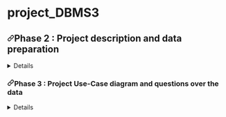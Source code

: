 # project_DBMS3
<h2><a id="user-content-phase-2--project-description-and-data-preparation" class="anchor" aria-hidden="true" href="#phase-2--project-description-and-data-preparation"><svg class="octicon octicon-link" viewBox="0 0 16 16" version="1.1" width="16" height="16" aria-hidden="true"><path fill-rule="evenodd" d="M7.775 3.275a.75.75 0 001.06 1.06l1.25-1.25a2 2 0 112.83 2.83l-2.5 2.5a2 2 0 01-2.83 0 .75.75 0 00-1.06 1.06 3.5 3.5 0 004.95 0l2.5-2.5a3.5 3.5 0 00-4.95-4.95l-1.25 1.25zm-4.69 9.64a2 2 0 010-2.83l2.5-2.5a2 2 0 012.83 0 .75.75 0 001.06-1.06 3.5 3.5 0 00-4.95 0l-2.5 2.5a3.5 3.5 0 004.95 4.95l1.25-1.25a.75.75 0 00-1.06-1.06l-1.25 1.25a2 2 0 01-2.83 0z"></path></svg></a>Phase 2 : Project description and data preparation</h2>
<details>
This project is about building a recommendation system based on the information of books in Kazakh language. This recommender system uses machine learning algorithms to provide users book recommendations. This is a Database Management Project about Library Management System with the recommendation system built with machine learning algorithms. We decided to do this because, it is the best way to improve our reading skills and also can help people who are in searching for the best book to read by their own criterias. The project's goal is to improve skills in connecting database server with programming languages. And also for ourselves we want to obtain practical experience in databases. Our project would have features like Login,Admin,Issue,Return, Recommender etc. We are planning to use python for connecting with SQLite database and PHP as backend. We are going to do web application, so that we we will use CSS and HTML as instruments for creating web frontend.
  </details>

<h3><a id="user-content-phase-2--project-description-and-data-preparation" class="anchor" aria-hidden="true" href="#phase-3-Project Use-Case diagram and questions over the data"><svg class="octicon octicon-link" viewBox="0 0 16 16" version="1.1" width="16" height="16" aria-hidden="true"><path fill-rule="evenodd" d="M7.775 3.275a.75.75 0 001.06 1.06l1.25-1.25a2 2 0 112.83 2.83l-2.5 2.5a2 2 0 01-2.83 0 .75.75 0 00-1.06 1.06 3.5 3.5 0 004.95 0l2.5-2.5a3.5 3.5 0 00-4.95-4.95l-1.25 1.25zm-4.69 9.64a2 2 0 010-2.83l2.5-2.5a2 2 0 012.83 0 .75.75 0 001.06-1.06 3.5 3.5 0 00-4.95 0l-2.5 2.5a3.5 3.5 0 004.95 4.95l1.25-1.25a.75.75 0 00-1.06-1.06l-1.25 1.25a2 2 0 01-2.83 0z"></path></svg></a>Phase 3 : Project Use-Case diagram and questions over the data</h2>
<details>
<p><br /><strong>Questions about project</strong><br />1)What is the project about?<br />The project is about recommending books in any languages, also containing books in Kazakh language. Also in project we are going to construct library management system with many functions.<br />2)What is the main purpose of this project?<br />The main purpose is to collect books from people reviews and recommend books to other people by similar choices. Also to increase the number of readers, and to help in finding the best books according to their criteria.<br />3)What are the features of library management system and recommender system?<br />Features of Library Management System:<br />&bull;-Manage the management of the entire library through the software&rsquo; s interface<br />&bull;-To make simplified way of issuing book saving time and effort<br />&bull;-The librarian can issue, return and reserve book for a particular student through the software&rsquo;s interface<br />&bull;-Add, update, search and view library items online<br />&bull;-To make report for library items, library inventory and library fine collection<br />Features of book recommendation system:<br />&bull;-To make recommendation easy<br />&bull;-To look at other users&rsquo; lovely books and add it to own booklist<br />&bull;-and etc.</p>
<p>4)What are the functional requirements of library management system?<br />Updating stock details : It must enter details regarding new books .The stock details are updated each and every time a new stock arrives or when an item is taken out.<br />Providing Identification number: The system provides unique identification number to each item separately. It should also provide separate identification number to its members.<br />Reservation : One of the most important function of a Management system is that it can help members to reserve a certain item which they want from anywhere by using their membership number.<br />Report generation : One of the most important functionality of a Library management is that it should generate quick reports on demand.<br />Technological advancement : The management system used should be technically advanced so that it can so that it can work in such a competitive market.<br />Providing a better search option : Providing better ways to search a particular stock can be said to be one of the most important function of a library management.<br />And etc<br />5)How do we are going to design a library management system?<br />Register user: A new user can be registered in this component.<br />Sign in user<br />Book issue: Books can be issued to the user and can be added as a record in the database.<br />Book return: The books will be returned by the user within the final date.<br />Search/View Book details: This component allow to search or view the books.<br />Search for places where the user can find booskhops for the book that was searched<br />6)Which machine learning algorithm are we going to use in this project?<br />We are going to use content based filtering and collaborative filtering.<br />7)How to use both machine learning algorithms in one project?<br />We are going to connect content based filtering and collaborative filtering to make recommending useful. We will make 2 different pages, where user can view other users&rsquo; lovely books and the page where user can type the name of the book, and recommender will recommend books similar to the searched one.<br />8)Where is the dataset taken?<br />The dataset is taken from kaggle(2 datasets)+ we will parse Kazakh webpages(kitap.kz, meloman.kz, flip.kz, adebiportal.kz) to collect book info(in the process)<br />9)How to parse dataset from websites?<br />By python programing language<br />10)How to combine datasets from kaggle and parsed with ourselves?<br />We will combine it using python language and combine it by database languages.<br />11)include a description about the table structures, constraints and table sizes?<br />We will have tables like book info, book authors, book places, book recommenders, book reviews, book users, book administration, etc. Size will differ according to book info and users, maybe 7k columns and 30 rows totally. <br />7 questions that join at least 5-10 relations.<br />1)what are primary keys in tables?</p>
<p>Constraints are from book info &ndash; book name and book genre and from book authors-book name, from book info-book name and from book places-book name, from book-info book genre and from book recommenders-book genre, etc.</p>
<p>2)what are foreign keys in tables<br />Foreign keys are book name, book genre, book place and etc.(will draw in er diagram)</p>
<p>3) Does the Book info table exhibit referential integrity? Why or why not?<br />Yes, because book_id in the rating table references the book_id from the book table<br />4)Do the tables contain redundant data? If so which table(s) and what is the redundant data? <br />No, we don't have such tables because is not advised. Storing information in more than one place is called data redundancy.</p>
<p>5)Looking at each of the tables in the library database which attribute could have a NULL value? Why?<br />In rate table, because some time we have only user_id but don't have an information about rating.</p>
<p>6)Do you have the tables contribute to weak relationships? And what is weak relationships?<br />Yes we have, a weak or how can say "non-identifying" relationship exists between two entities when the primary key of one of the related entities does not contain a primary key component of the other related entities</p>
<p>7)Strong relationships?<br />Yes we also have this, but it is in question</p>
<p>&nbsp;</p>
<p>Our dataset is taken from these kaggle datasets:</p>
<p>https://www.kaggle.com/ruchi798/bookcrossing-dataset</p>
<p>https://www.kaggle.com/arashnic/book-recommendation-dataset</p>


<strong>Tables structures</strong>
<ol>
<li>
<p>Books&nbsp;</p>
<ul>
<li>ISBN</li>
<li>PUBLISHER</li>
<li>YEAR_OF_PUBLICATION</li>
<li>BOOK_TITLE</li>
<li>IMAGE-URL-L</li>
<li>IMAGE-URL-M</li>
<li>IMAGE-URL-S</li>
<li>BOOK_AUTHOR</li>
<li>SUMMARY</li>
<li>LANGUAGE</li>
<li>CATEGORY</li>
</ul>
</li>
<li>
<p>User</p>
<ul>
<li>USER_ID</li>
<li>USER_NAME</li>
<li>AGE</li>
<li>LOCATION_ID</li>
</ul>
</li>
<li>
<p>Location</p>
<ul>
<li>LOCATION_ID</li>
<li>STATE</li>
<li>CITY</li>
<li>COUNTRY</li>
</ul>
</li>
<li>
<p>Rating</p>
<ul>
<li>RATING_ID</li>
<li>USER_ID</li>
<li>BOOK_RATING</li>
<li>ISBN</li>
</ul>
</li>
<li>
<p>LOGIN</p>
<ul>
<li>LOGIN_ID</li>
<li>USER_NAME</li>
<li>USER_PASSWORD</li>
</ul>
</li>
<li>
<p>Book Recommendations</p>
<ul>
<li>ISBN</li>
<li>USER_ID</li>
<li>RATING_ID</li>
</ul>
</li>



<a id="user-conent-uml" class="anchor" aria-hidden="true" href="#uml"><svg class="octicon octicon-link" viewBox="0 0 16 16" version="1.1" width="16" height="16" aria-hidden="true"><path fill-rule="evenodd" d="M7.775 3.275a.75.75 0 001.06 1.06l1.25-1.25a2 2 0 112.83 2.83l-2.5 2.5a2 2 0 01-2.83 0 .75.75 0 00-1.06 1.06 3.5 3.5 0 004.95 0l2.5-2.5a3.5 3.5 0 00-4.95-4.95l-1.25 1.25zm-4.69 9.64a2 2 0 010-2.83l2.5-2.5a2 2 0 012.83 0 .75.75 0 001.06-1.06 3.5 3.5 0 00-4.95 0l-2.5 2.5a3.5 3.5 0 004.95 4.95l1.25-1.25a.75.75 0 00-1.06-1.06l-1.25 1.25a2 2 0 01-2.83 0z"></path></svg></a><strong>Functionalities and Features of the project</strong>
<details>
  <summary>Link for UseCase image</summary>
<p>Image is available in <a href="https://github.com/NERRAY/project_DBMS3/blob/main/FRIENDS-UseCase-UML.png">UseCase</a> image.</p>
</details>
</a>
<h2><a id="user-content-phase-2--project-description-and-data-preparation" class="anchor" aria-hidden="true" href="#phase-2--project-description-and-data-preparation"><svg class="octicon octicon-link" viewBox="0 0 16 16" version="1.1" width="16" height="16" aria-hidden="true"><path fill-rule="evenodd" d="M7.775 3.275a.75.75 0 001.06 1.06l1.25-1.25a2 2 0 112.83 2.83l-2.5 2.5a2 2 0 01-2.83 0 .75.75 0 00-1.06 1.06 3.5 3.5 0 004.95 0l2.5-2.5a3.5 3.5 0 00-4.95-4.95l-1.25 1.25zm-4.69 9.64a2 2 0 010-2.83l2.5-2.5a2 2 0 012.83 0 .75.75 0 001.06-1.06 3.5 3.5 0 00-4.95 0l-2.5 2.5a3.5 3.5 0 004.95 4.95l1.25-1.25a.75.75 0 00-1.06-1.06l-1.25 1.25a2 2 0 01-2.83 0z"></path></svg></a>Phase 2 : Project description and data preparation</h2> <details>
<p>We a decided to implement diagrams in&nbsp;<code>class type</code>.</p>
<p>The ER (Entity Relationship) Diagram represents the model of <strong>Library Management System Entity. </strong>The entity-relationship diagram of Library Management System shows all the visual instrument of database tables and the relations between Users, Books, Rating, Login, Recomendations, Locations. It used structure data and to define the relationships between structured data groups of Library Managment System functionalities.</p>
<p>Description of LMSD(Library Management System Database):</p>
<ul>
<li>&nbsp;The details of Books is store into the Books tables respective with all tables</li>
<li>Each entity (Users, Books, Rating, Login, Recomendations of book, Locations) contains primary key</li>
<li>The entity User binded with Books by many-to-many relationships because many users can have many books sush as many books haave many users. The entity User have one-to-one relationship with Login ,where which user have only unique login , for each book it have one-to-many relations to ratings. Location have one -to-many relationships for user. Book Recommend connecting with Rating by primary key.</li>
<li>&nbsp;All below entities are normalized and reduce duplicacy of records</li>
</ul>

<h2>DDL queries</h2>
<p>&nbsp;After configuring MySQL, we decided&nbsp; to integrate everything into VSCode for convenience.&nbsp; To make it much easier to write queries in the future. For verification the tables were successfully displayed.</p>

<p>&nbsp;</p>
<h2>DML queries</h2>
<p>To add 100k data, it would be impossible to use the&nbsp;<code>INSERT</code>&nbsp;function, as it would take a very long time to write and add. Also, can't upload it via phpMyAdmin, because it exceeded the limit. To add data to the tables that we created, we decided to use a cmd:</p>
<div class="highlight highlight-source-shell">
<pre>  .mode csv books<br />  .separator ,<br />  .import books.csv books<br /><br /><br /></pre>
</div>
<p>&nbsp;Be sure to run each operation in the following order, which we specified in the file, otherwise an error will occur.</p>
</details>
<h2>Phase 6</h2>
  <p>
Student can register yourself and after registration they will get studentid
After login student can view own dashboard.
Student can update own profile.
Student can view issued book and book return date-time.
Student can also change own password.
Student can also recover own password.
  </p>
